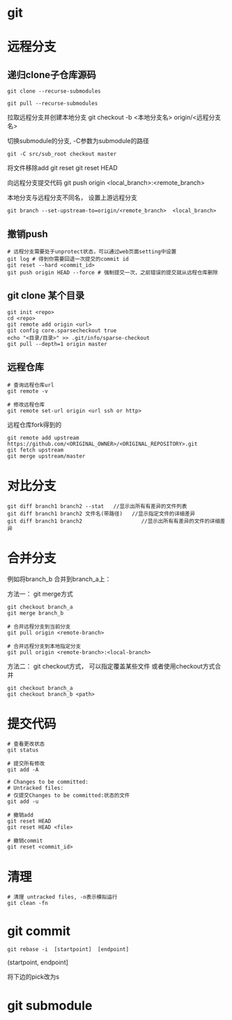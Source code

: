 

# git

# 远程分支

## 递归clone子仓库源码
```
git clone --recurse-submodules
```

```
git pull --recurse-submodules
```


拉取远程分支并创建本地分支
git checkout -b <本地分支名> origin/<远程分支名>

切换submodule的分支, -C参数为submodule的路径
```
git -C src/sub_root checkout master
```

将文件移除add
git reset <file>
git reset HEAD <file>

向远程分支提交代码
git push origin <local_branch>:<remote_branch>

本地分支与远程分支不同名， 设置上游远程分支
```
git branch --set-upstream-to=origin/<remote_branch>  <local_branch>
```

## 撤销push
```
# 远程分支需要处于unprotect状态，可以通过web页面setting中设置
git log # 得到你需要回退一次提交的commit id
git reset --hard <commit_id>
git push origin HEAD --force # 强制提交一次，之前错误的提交就从远程仓库删除
```

## git clone 某个目录
```
git init <repo>
cd <repo>
git remote add origin <url>
git config core.sparsecheckout true
echo "<目录/目录>" >> .git/info/sparse-checkout
git pull --depth=1 origin master
```

## 远程仓库
```shell
# 查询远程仓库url
git remote -v

# 修改远程仓库
git remote set-url origin <url ssh or http>
```
远程仓库fork得到的
```
git remote add upstream https://github.com/<ORIGINAL_OWNER>/<ORIGINAL_REPOSITORY>.git
git fetch upstream
git merge upstream/master
```

# 对比分支
```
git diff branch1 branch2 --stat   //显示出所有有差异的文件列表
git diff branch1 branch2 文件名(带路径)   //显示指定文件的详细差异
git diff branch1 branch2                   //显示出所有有差异的文件的详细差异
```

# 合并分支

例如将branch_b 合并到branch_a上：

方法一： git merge方式
```
git checkout branch_a
git merge branch_b

# 合并远程分支到当前分支
git pull origin <remote-branch>

# 合并远程分支到本地指定分支
git pull origin <remote-branch>:<local-branch>
```

方法二： git checkout方式， 可以指定覆盖某些文件
或者使用checkout方式合并
```
git checkout branch_a
git checkout branch_b <path>
```

# 提交代码

```shell
# 查看更改状态
git status

# 提交所有修改
git add -A

# Changes to be committed:
# Untracked files:
# 仅提交Changes to be committed:状态的文件
git add -u

# 撤销add
git reset HEAD
git reset HEAD <file>

# 撤销commit
git reset <commit_id>
```

# 清理

```
# 清理 untracked files, -n表示模拟运行
git clean -fn
```

# git commit

```
git rebase -i  [startpoint]  [endpoint]
```
(startpoint, endpoint]

将下边的pick改为s
# git submodule
